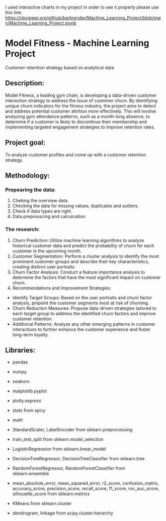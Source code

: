 I used interactive charts in my project in order to see it properly please use this link:
https://nbviewer.org/github/barbrender/Machine_Learning_Project/blob/main/Machine_Learning_Project.ipynb

# Model Fitness - Machine Learning Project
Customer retention strategy based on analytical data

## Description:
Model Fitness, a leading gym chain, is developing a data-driven customer interaction strategy to address the issue of customer churn. By identifying unique churn indicators for the fitness industry, the project aims to detect and address potential customer attrition more effectively. This will involve analyzing gym attendance patterns, such as a month-long absence, to determine if a customer is likely to discontinue their membership and implementing targeted engagement strategies to improve retention rates.

## Project goal:
To analyze customer profiles and come up with a customer retention strategy.

## Methodology:
### Prepearing the data:
1. Cheking the overview data.
2. Checking the data for missing values, duplicates and outliers.
3. Check if data types are right.
4. Data preprosscing and calculcation.

### The research:
1. Churn Prediction: Utilize machine learning algorithms to analyze historical customer data and predict the probability of churn for each customer in the upcoming month.
2. Customer Segmentation: Perform a cluster analysis to identify the most prominent customer groups and describe their key characteristics, creating distinct user portraits.
3. Churn Factor Analysis: Conduct a feature importance analysis to determine the factors that have the most significant impact on customer churn.
4. Recommendations and Improvement Strategies:
- Identify Target Groups: Based on the user portraits and churn factor analysis, pinpoint the customer segments most at risk of churning.
- Churn Reduction Measures: Propose data-driven strategies tailored to each target group to address the identified churn factors and improve customer retention.
- Additional Patterns: Analyze any other emerging patterns in customer interactions to further enhance the customer experience and foster long-term loyalty.

## Libraries:
- pandas
- numpy
- seaborn
- matplotlib.pyplot
- plotly.express
- stats from spicy
- math

- StandardScaler, LabelEncoder from sklearn.preprocessing
- train_test_split from sklearn.model_selection 
- LogisticRegression from sklearn.linear_model 
- DecisionTreeRegressor, DecisionTreeClassifier from sklearn.tree 
- RandomForestRegressor, RandomForestClassifier from sklearn.ensemble 
- mean_absolute_error, mean_squared_error, r2_score, confusion_matrix, accuracy_score, precision_score, recall_score, f1_score, roc_auc_score, silhouette_score from sklearn.metrics
- KMeans from sklearn.cluster 
- dendrogram, linkage from scipy.cluster.hierarchy
